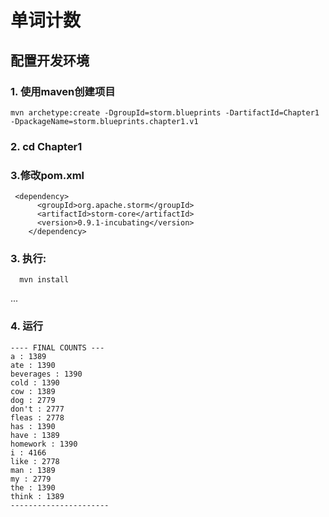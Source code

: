 # 单词计数


## 配置开发环境

### 1. 使用maven创建项目
```
mvn archetype:create -DgroupId=storm.blueprints -DartifactId=Chapter1 -DpackageName=storm.blueprints.chapter1.v1
```
### 2. cd Chapter1
### 3.修改pom.xml
```
 <dependency>
      <groupId>org.apache.storm</groupId>
      <artifactId>storm-core</artifactId>
      <version>0.9.1-incubating</version>
    </dependency>
```

### 3. 执行:
```
  mvn install
```

...

### 4. 运行
```
---- FINAL COUNTS ---
a : 1389
ate : 1390
beverages : 1390
cold : 1390
cow : 1389
dog : 2779
don't : 2777
fleas : 2778
has : 1390
have : 1389
homework : 1390
i : 4166
like : 2778
man : 1389
my : 2779
the : 1390
think : 1389
----------------------
```
